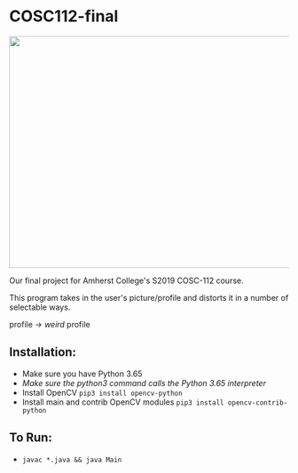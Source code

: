 # COSC112-final

<img src='https://thumbs.gfycat.com/AcclaimedSerpentineFirefly-size_restricted.gif' frameborder='0' scrolling='no' allowfullscreen width='640' height='418'/>



Our final project for Amherst College's S2019 COSC-112 course.

This program takes in the user's picture/profile and distorts it in a number of selectable ways.

profile -> *weird* profile

## Installation:
 * Make sure you have Python 3.65
  * *Make sure the python3 command calls the Python 3.65 interpreter*
 * Install OpenCV `pip3 install opencv-python`
 * Install main and contrib OpenCV modules `pip3 install opencv-contrib-python`


## To Run:
  * `javac *.java && java Main`
